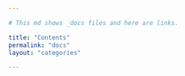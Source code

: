 ```yaml
---

# This md shows _docs files and here are links. 

title: "Contents"
permalink: "docs"
layout: "categories"

---
```

